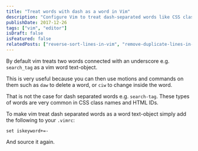 ```yaml
---
title: "Treat words with dash as a word in Vim"
description: "Configure Vim to treat dash-separated words like CSS classes as word text-objects for better editing."
publishDate: 2017-12-26
tags: ["vim", "editor"]
isDraft: false
isFeatured: false
relatedPosts: ["reverse-sort-lines-in-vim", "remove-duplicate-lines-in-vim", "customize-vims-gx-mapping"]
---
```


By default vim treats two words connected with an underscore e.g. `search_tag` as a vim word text-object.

This is very useful because you can then use motions and commands on them such as `daw` to delete a word, or `ciw` to change inside the word.

That is not the case for dash separated words e.g. `search-tag`. These types of words are very common in CSS class names and HTML IDs.

To make vim treat dash separated words as a word text-object simply add the following to your `.vimrc`:

```vim
set iskeyword+=-
```

And source it again.